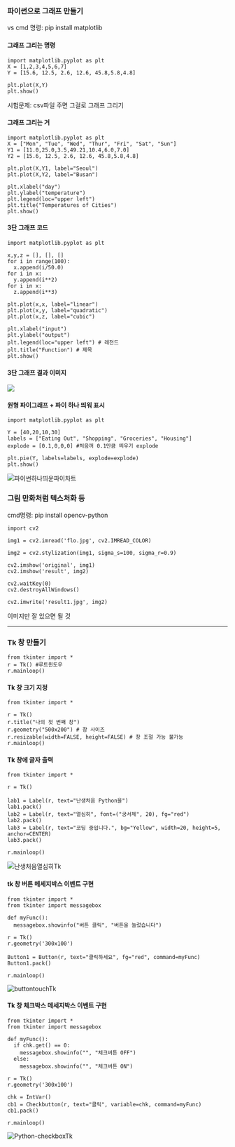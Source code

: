 ### 파이썬으로 그래프 만들기 
  
vs cmd 명령: pip install matplotlib  
  
#### 그래프 그리는 명령 
```
import matplotlib.pyplot as plt 
X = [1,2,3,4,5,6,7]
Y = [15.6, 12.5, 2.6, 12.6, 45.8,5.8,4.8] 

plt.plot(X,Y)
plt.show()
``` 
  
시험문제: csv파일 주면 그걸로 그래프 그리기  
  
#### 그래프 그리는 거  
```
import matplotlib.pyplot as plt 
X = ["Mon", "Tue", "Wed", "Thur", "Fri", "Sat", "Sun"]
Y1 = [11.0,25.0,3.5,49.21,10.4,6.0,7.0]
Y2 = [15.6, 12.5, 2.6, 12.6, 45.8,5.8,4.8] 

plt.plot(X,Y1, label="Seoul")
plt.plot(X,Y2, label="Busan")

plt.xlabel("day")
plt.ylabel("temperature") 
plt.legend(loc="upper left")
plt.title("Temperatures of Cities")
plt.show()
```
  
#### 3단 그래프 코드 
```
import matplotlib.pyplot as plt 

x,y,z = [], [], []
for i in range(100): 
  x.append(i/50.0)
for i in x: 
  y.append(i**2)
for i in x: 
  z.append(i**3) 

plt.plot(x,x, label="linear")
plt.plot(x,y, label="quadratic")
plt.plot(x,z, label="cubic")

plt.xlabel("input") 
plt.ylabel("output") 
plt.legend(loc="upper left") # 레전드 
plt.title("Function") # 제목 
plt.show()
```
  
#### 3단 그래프 결과 이미지 
![](./Image/파이썬3단그래프.png)  
  
#### 원형 파이그래프 + 파이 하나 띄워 표시 
```
import matplotlib.pyplot as plt 

Y = [40,20,10,30] 
labels = ["Eating Out", "Shopping", "Groceries", "Housing"]
explode = [0.1,0,0,0] #처음꺼 0.1만큼 띄우기 explode

plt.pie(Y, labels=labels, explode=explode)
plt.show()
```
  
![파이썬하나띄운파이차트](./Image/파이썬하나띄운파이차트.png)  
  
### 그림 만화처럼 텍스처화 등 

cmd명령: pip install opencv-python  
  
```
import cv2 

img1 = cv2.imread('flo.jpg', cv2.IMREAD_COLOR)

img2 = cv2.stylization(img1, sigma_s=100, sigma_r=0.9) 

cv2.imshow('original', img1)
cv2.imshow('result', img2)

cv2.waitKey(0)
cv2.destroyAllWindows() 

cv2.imwrite('result1.jpg', img2)

```
이미지만 잘 있으면 될 것  
  
***

### Tk 창 만들기 
```
from tkinter import * 
r = Tk() #루트윈도우 
r.mainloop() 
```

#### Tk 창 크기 지정 
```
from tkinter import * 

r = Tk() 
r.title("나의 첫 번째 창")
r.geometry("500x200") # 창 사이즈
r.resizable(width=FALSE, height=FALSE) # 창 조절 가능 불가능 
r.mainloop() 
```

#### Tk 창에 글자 출력
```
from tkinter import * 

r = Tk() 

lab1 = Label(r, text="난생처음 Python을")
lab1.pack()
lab2 = Label(r, text="열심히", font=("궁서체", 20), fg="red")
lab2.pack()
lab3 = Label(r, text="코딩 중입니다.", bg="Yellow", width=20, height=5, anchor=CENTER)
lab3.pack()

r.mainloop() 
```

![난생처음열심히Tk](./Image/Python-난생처음열심히Tk.png)  

#### tk 창 버튼 메세지박스 이벤트 구현 
```
from tkinter import * 
from tkinter import messagebox 

def myFunc(): 
  messagebox.showinfo("버튼 클릭", "버튼을 눌렀습니다")

r = Tk() 
r.geometry('300x100')

Button1 = Button(r, text="클릭하세요", fg="red", command=myFunc)
Button1.pack()

r.mainloop() 
```
![buttontouchTk](./Image/Python-buttontouchTk.png)  

#### Tk 창 체크박스 메세지박스 이벤트 구현 
```
from tkinter import * 
from tkinter import messagebox 

def myFunc(): 
  if chk.get() == 0: 
    messagebox.showinfo("", "체크버튼 OFF")
  else: 
    messagebox.showinfo("", "체크버튼 ON")
        
r = Tk() 
r.geometry('300x100')

chk = IntVar()
cb1 = Checkbutton(r, text="클릭", variable=chk, command=myFunc)
cb1.pack()

r.mainloop() 
```
![Python-checkboxTk](./Image/Python-checkboxTk.png)  
  
